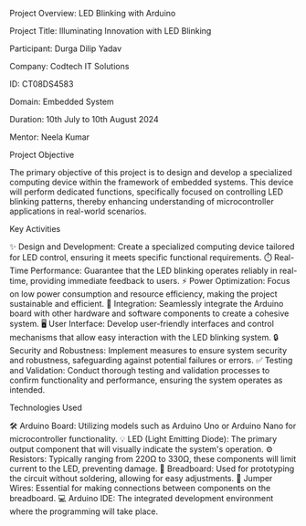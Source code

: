 Project Overview: LED Blinking with Arduino


Project Title: Illuminating Innovation with LED Blinking

Participant: Durga Dilip Yadav

Company: Codtech IT Solutions

ID: CT08DS4583

Domain: Embedded System

Duration: 10th July to 10th August 2024

Mentor: Neela Kumar

Project Objective

The primary objective of this project is to design and develop a specialized computing device within the framework of embedded systems. 
This device will perform dedicated functions, specifically focused on controlling LED blinking patterns, thereby enhancing understanding of microcontroller applications in real-world scenarios.


Key Activities

✨ Design and Development: Create a specialized computing device tailored for LED control, ensuring it meets specific functional requirements.
⏱️ Real-Time Performance: Guarantee that the LED blinking operates reliably in real-time, providing immediate feedback to users.
⚡ Power Optimization: Focus on low power consumption and resource efficiency, making the project sustainable and efficient.
🔗 Integration: Seamlessly integrate the Arduino board with other hardware and software components to create a cohesive system.
🖥️ User Interface: Develop user-friendly interfaces and control mechanisms that allow easy interaction with the LED blinking system.
🔒 Security and Robustness: Implement measures to ensure system security and robustness, safeguarding against potential failures or errors.
✅ Testing and Validation: Conduct thorough testing and validation processes to confirm functionality and performance, ensuring the system operates as intended.


Technologies Used

🛠️ Arduino Board: Utilizing models such as Arduino Uno or Arduino Nano for microcontroller functionality.
💡 LED (Light Emitting Diode): The primary output component that will visually indicate the system's operation.
⚙️ Resistors: Typically ranging from 220Ω to 330Ω, these components will limit current to the LED, preventing damage.
🧩 Breadboard: Used for prototyping the circuit without soldering, allowing for easy adjustments.
🔌 Jumper Wires: Essential for making connections between components on the breadboard.
💻 Arduino IDE: The integrated development environment where the programming will take place.
